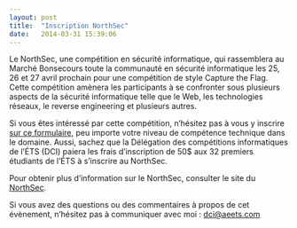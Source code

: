```yaml
---
layout: post
title:  "Inscription NorthSec"
date:   2014-03-31 15:39:06
---
```


Le NorthSec, une compétition en sécurité informatique, qui rassemblera au Marché Bonsecours toute la communauté en sécurité informatique les 25, 26 et 27 avril prochain pour une compétition de style Capture the Flag. Cette compétition amènera les participants à se confronter sous plusieurs aspects de la sécurité informatique telle que le Web, les technologies réseaux, le reverse engineering et plusieurs autres.

Si vous êtes intéressé par cette compétition, n’hésitez pas à vous y inscrire [sur ce formulaire](https://docs.google.com/forms/d/1PZcV26adqAmvS39eUGdthG76cM7FORhB3vlcNMGgE94/viewform), peu importe votre niveau de compétence technique dans le domaine. Aussi, sachez que la Délégation des compétitions informatiques de l’ÉTS (DCI) paiera les frais d’inscription de 50$ aux 32 premiers étudiants de l’ÉTS à s’inscrire au NorthSec.

Pour obtenir plus d’information sur le NorthSec, consulter le site du [NorthSec](http://nsec.io/).

Si vous avez des questions ou des commentaires à propos de cet évènement, n’hésitez pas à communiquer avec moi : [dci@aeets.com](mailto:dci@aeets.com)